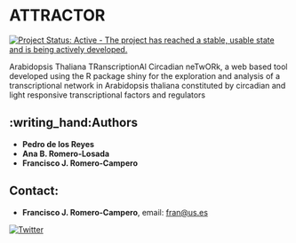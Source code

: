 # ATTRACTOR

[![Project Status: Active - The project has reached a stable, usable
state and is being actively
developed.](http://www.repostatus.org/badges/latest/active.svg)](http://www.repostatus.org/#active)

Arabidopsis Thaliana TRanscriptionAl Circadian neTwORk, a web based tool developed using the R package shiny for the exploration and analysis of a transcriptional network in Arabidopsis thaliana constituted by circadian and light responsive transcriptional factors and regulators


## :writing\_hand:Authors


* **Pedro de los Reyes**
* **Ana B. Romero-Losada**
* **Francisco J. Romero-Campero**

## Contact:

* **Francisco J. Romero-Campero**, email: fran@us.es

[![Twitter](https://img.shields.io/twitter/url/http/shields.io.svg?style=social&logo=twitter)](https://twitter.com/intent/tweet?hashtags=ATTRACTOR&url=https://greennetworks.us.es/attractor&screen_name=FranRomeroCampero)
